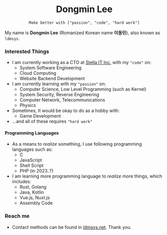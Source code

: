 <h1 align="center">Dongmin Lee</h1>
<p align="center">
<code>Make better with ["passion", "code", "hard work"]</code>
</p>

My name is **Dongmin Lee** (Romanized Korean name **이동민**), also known as `ldmsys`.

### Interested Things
* I am currently working as a CTO at [Stella IT Inc.](https://stella-it.com) with my `"code"` on:
    * System Software Engineering
    * Cloud Computing
    * Website Backend Development
* I am currently learning with my `"passion"` on:
    * Computer Science, Low Level Programming (such as Kernel)
    * System Security, Reverse Engineering
    * Computer Network, Telecommunications
    * Physics
* Sometimes, It would be okay to do as a hobby with:
    * Game Development
* ...and all of these requires `"hard work"`

#### Programming Languages
* As a means to *realize* something, I use following programming languages such as:
    * C
    * JavaScript
    * Shell Script
    * PHP (in 2023..?)
* I am learning more programming language to *realize* more things, which includes:
    * Rust, Golang
    * Java, Kotlin
    * Vue.js, Nuxt.js
    * Assembly Code
<!--
### Projects
 * I am a maintainer of:
    * Many of Internal Projects of [Stella-IT](https://github.com/Stella-IT)
    * [FADe-Project/fade](https://github.com/fade-project/fade)
-->

### Reach me
 * Contact methods can be found in [ldmsys.net](https://ldmsys.net). Thank you.
<!--
**ldmsys/ldmsys** is a ✨ _special_ ✨ repository because its `README.md` (this file) appears on your GitHub profile.

Here are some ideas to get you started:

- 🔭 I’m currently working on ...
- 🌱 I’m currently learning ...
- 👯 I’m looking to collaborate on ...
- 🤔 I’m looking for help with ...
- 💬 Ask me about ...
- 📫 How to reach me: ...
- 😄 Pronouns: ...
- ⚡ Fun fact: ...
-->
